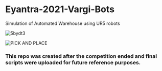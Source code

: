 # Eyantra-2021-Vargi-Bots
Simulation of Automated Warehouse using UR5 robots

![5bydt3](https://user-images.githubusercontent.com/53989530/120644459-f89a5580-c494-11eb-97da-2e1a3d0a040e.gif)

![PICK AND PLACE](https://user-images.githubusercontent.com/53989530/120647744-8f1c4600-c498-11eb-9129-d9bf2c39a48d.gif)

### This repo was created after the competition ended and final scripts were uploaded for future reference purposes.
